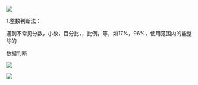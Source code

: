 ![](https://tva1.sinaimg.cn/large/e6c9d24egy1h5mqgnw494j20g60byta8.jpg)

1.整数判断法：

遇到不常见分数，小数，百分比，，比例，等，如17%，96%，使用范围内的能整除的

数据判断

![](https://tva1.sinaimg.cn/large/e6c9d24egy1h5mqldni7jj20k30c3gmz.jpg)



![](https://tva1.sinaimg.cn/large/e6c9d24egy1h5mqltls1jj20mc0cnabk.jpg)

